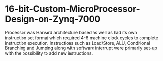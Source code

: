 # 16-bit-Custom-MicroProcessor-Design-on-Zynq-7000
Processor was Harvard architecture based as well as had its own instruction set format which required 4-6 machine clock cycles to complete instruction execution. 
Instructions such as Load/Store, ALU, Conditional Branching and Jumping  along with software interrupt were primarily set-up with the possibility to add new  instructions.
